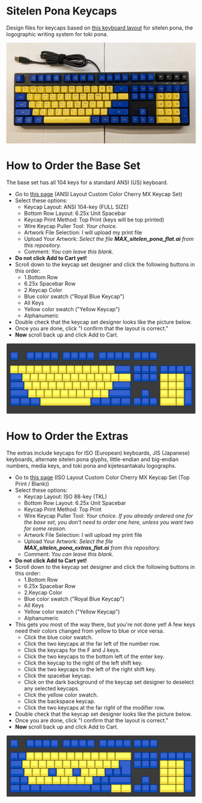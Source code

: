 # Sitelen Pona Keycaps

Design files for keycaps based on [this keyboard layout](https://www.kreativekorp.com/software/keyboards/sitelenpona/) for sitelen pona, the logographic writing system for toki pona.

![](PXL_20231026_072204909a.jpg)

# How to Order the Base Set

The base set has all 104 keys for a standard ANSI (US) keyboard.

* Go to [this page](https://www.maxkeyboard.com/ansi-layout-custom-color-cherry-mx-keycap-set.html) (ANSI Layout Custom Color Cherry MX Keycap Set)
* Select these options:
  * Keycap Layout: ANSI 104-key (FULL SIZE)
  * Bottom Row Layout: 6.25x Unit Spacebar
  * Keycap Print Method: Top Print (keys will be top printed)
  * Wire Keycap Puller Tool: *Your choice.*
  * Artwork File Selection: I will upload my print file
  * Upload Your Artwork: *Select the file **MAX_sitelen_pona_flat.ai** from this repository.*
  * Comment: *You can leave this blank.*
* **Do not click Add to Cart yet!**
* Scroll down to the keycap set designer and click the following buttons in this order:
  * 1.Bottom Row
  * 6.25x Spacebar Row
  * 2.Keycap Color
  * Blue color swatch ("Royal Blue Keycap")
  * All Keys
  * Yellow color swatch ("Yellow Keycap")
  * Alphanumeric
* Double check that the keycap set designer looks like the picture below.
* Once you are done, click "I confirm that the layout is correct."
* **Now** scroll back up and click Add to Cart.

![](MAX_sitelen_pona_colors.png)

# How to Order the Extras

The extras include keycaps for ISO (European) keyboards, JIS (Japanese) keyboards, alternate sitelen pona glyphs, little-endian and big-endian numbers, media keys, and toki pona and kijetesantakalu logographs.

* Go to [this page](https://www.maxkeyboard.com/iso-layout-custom-color-cherry-mx-keycap-set-top-print-blank.html) (ISO Layout Custom Color Cherry MX Keycap Set (Top Print / Blank))
* Select these options:
  * Keycap Layout: ISO 88-key (TKL)
  * Bottom Row Layout: 6.25x Unit Spacebar
  * Keycap Print Method: Top Print
  * Wire Keycap Puller Tool: *Your choice. If you already ordered one for the base set, you don't need to order one here, unless you want two for some reason.*
  * Artwork File Selection: I will upload my print file
  * Upload Your Artwork: *Select the file **MAX_sitelen_pona_extras_flat.ai** from this repository.*
  * Comment: *You can leave this blank.*
* **Do not click Add to Cart yet!**
* Scroll down to the keycap set designer and click the following buttons in this order:
  * 1.Bottom Row
  * 6.25x Spacebar Row
  * 2.Keycap Color
  * Blue color swatch ("Royal Blue Keycap")
  * All Keys
  * Yellow color swatch ("Yellow Keycap")
  * Alphanumeric
* This gets you most of the way there, but you're not done yet! A few keys need their colors changed from yellow to blue or vice versa.
  * Click the blue color swatch.
  * Click the two keycaps at the far left of the number row.
  * Click the keycaps for the F and J keys.
  * Click the two keycaps to the bottom left of the enter key.
  * Click the keycap to the right of the left shift key.
  * Click the two keycaps to the left of the right shift key.
  * Click the spacebar keycap.
  * Click on the dark background of the keycap set designer to deselect any selected keycaps.
  * Click the yellow color swatch.
  * Click the backspace keycap.
  * Click the two keycaps at the far right of the modifier row.
* Double check that the keycap set designer looks like the picture below.
* Once you are done, click "I confirm that the layout is correct."
* **Now** scroll back up and click Add to Cart.

![](MAX_sitelen_pona_extras_colors.png)
